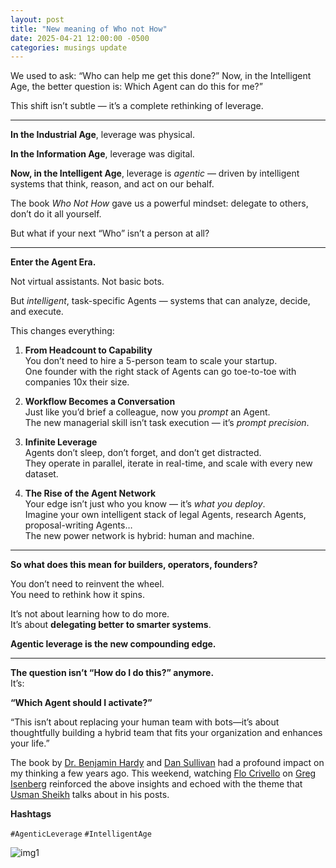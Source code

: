 ```yaml
---
layout: post
title: "New meaning of Who not How"
date: 2025-04-21 12:00:00 -0500
categories: musings update
---
```


We used to ask: “Who can help me get this done?”
Now, in the Intelligent Age, the better question is:
Which Agent can do this for me?”

This shift isn’t subtle — it’s a complete rethinking of leverage.

---

**In the Industrial Age**, leverage was physical.

**In the Information Age**, leverage was digital.

**Now, in the Intelligent Age**, leverage is _agentic_ — driven by intelligent systems that think, reason, and act on our behalf.

The book _Who Not How_ gave us a powerful mindset: delegate to others, don’t do it all yourself.

But what if your next “Who” isn’t a person at all?

---

**Enter the Agent Era.**

Not virtual assistants. Not basic bots.

But _intelligent_, task-specific Agents — systems that can analyze, decide, and execute.

This changes everything:

1. **From Headcount to Capability**  
    You don’t need to hire a 5-person team to scale your startup.  
    One founder with the right stack of Agents can go toe-to-toe with companies 10x their size.

2. **Workflow Becomes a Conversation**  
    Just like you’d brief a colleague, now you _prompt_ an Agent.  
    The new managerial skill isn’t task execution — it’s _prompt precision_.

3. **Infinite Leverage**  
    Agents don’t sleep, don’t forget, and don’t get distracted.  
    They operate in parallel, iterate in real-time, and scale with every new dataset.

4. **The Rise of the Agent Network**  
    Your edge isn’t just who you know — it’s _what you deploy_.  
    Imagine your own intelligent stack of legal Agents, research Agents, proposal-writing Agents…  
    The new power network is hybrid: human and machine.

---

**So what does this mean for builders, operators, founders?**

You don’t need to reinvent the wheel.  
You need to rethink how it spins.

It’s not about learning how to do more.  
It’s about **delegating better to smarter systems**.

**Agentic leverage is the new compounding edge.**

---

**The question isn’t “How do I do this?” anymore.**  
It’s:  

**“Which Agent should I activate?”**

“This isn’t about replacing your human team with bots—it’s about thoughtfully building a hybrid team that fits your organization and enhances your life.”

The book by [Dr. Benjamin Hardy](https://www.linkedin.com/in/drbenjaminhardy/) and [Dan Sullivan](https://www.linkedin.com/in/dansullivansc/) had a profound impact on my thinking a few years ago. This weekend, watching [Flo Crivello](https://www.linkedin.com/in/florentcrivello/) on [Greg Isenberg](https://www.linkedin.com/in/gisenberg/) reinforced the above insights and echoed with the theme that [Usman Sheikh](https://www.linkedin.com/in/usmans/) talks about in his posts.

**Hashtags**

`#AgenticLeverage` `#IntelligentAge`

![img1](https://media.licdn.com/dms/image/v2/D4E22AQHSauTbJUppyQ/feedshare-shrink_800/B4EZZYH9IwH0Ag-/0/1745235203289?e=1747872000&v=beta&t=KAYZ0YaapIAIiRlK9GgvUjWuX0VXzXtVIJgPInd4nM4)